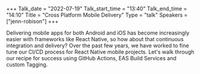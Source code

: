 +++
Talk_date = "2022-07-19"
Talk_start_time = "13:40"
Talk_end_time = "14:10"
Title = "Cross Platform Mobile Delivery"
Type = "talk"
Speakers = ["jenn-robison"]
+++


Delivering mobile apps for both Android and iOS has become increasingly easier with frameworks like React Native, so how about that continuous integration and delivery? Over the past few years, we have worked to fine tune our CI/CD process for React Native mobile projects. Let's walk through our recipe for success using GitHub Actions, EAS Build Services and custom Tagging.
